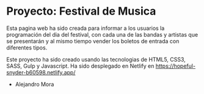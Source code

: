 # Proyecto: Festival de Musica

Esta pagina web ha sido creada para informar a los usuarios la programación del dia del festival, con cada una de las bandas y artistas que se presentarán y al mismo tiempo vender los boletos de entrada con diferentes tipos.

Este proyecto ha sido creado usando las tecnologias de HTML5, CSS3, SASS, Gulp y Javascript. 
Ha sido desplegado en Netlify en https://hopeful-snyder-b60598.netlify.app/ 

- Alejandro Mora
